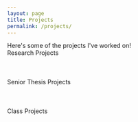 ```yaml
---
layout: page
title: Projects
permalink: /projects/
---
```

<link rel="stylesheet" href="{{ "/assets/css/main.css, " | prepend: site.baseurl }}">

<div>Here's some of the projects I've worked on! </div>

<div class="project-heading">Research Projects</div> <br>
<br>
<br>
<div class="project-heading">Senior Thesis Projects</div> <br>
<br>
<br>
<div class="project-heading">Class Projects</div> <br>
<br>
<br>
